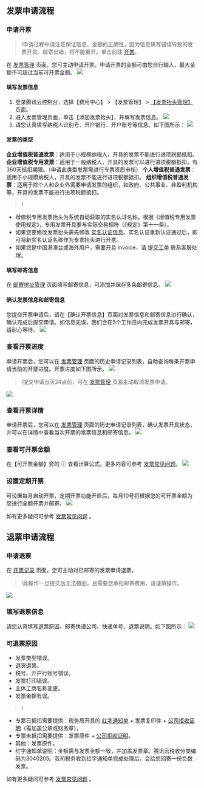 ## 发票申请流程
### 申请开票
>!申请过程中请注意保证信息、金额的正确性，因为信息填写错误导致的发票开具、邮寄出错，将不能重开。单击前往 [开票](https://console.cloud.tencent.com/expense/invoice/overview)。

在 [发票管理](https://console.cloud.tencent.com/account/invoice) 页面，您可主动申请开票。申请开票的金额可由您自行输入，最大金额不可超过当前可开票金额。
![](https://main.qcloudimg.com/raw/b9539fe5d0b61a834ad803da74373f47.png)

#### 填写发票信息
1. 登录腾讯云控制台，选择【费用中心】 > 【发票管理】 > [【发票抬头管理】](https://console.cloud.tencent.com/expense/invoice/management) 页面。
2. 进入发票管理页面，单击【添加发票抬头】，并填写发票信息。
![](https://main.qcloudimg.com/raw/a7a2537db993f1e270cf4eaa36af4099.png)
3. 请您认真填写纳税人识别号、开户银行、开户账号等信息。如下图所示：
![](https://main.qcloudimg.com/raw/18c5d1404c6283f69ca429dff2451e2c.png)

#### 发票的类型
**企业增值税普通发票**：适用于小规模纳税人，开具的发票不能进行进项税额抵扣。
**企业增值税专用发票**：适用于一般纳税人，开具的发票可以进行进项税额抵扣，有360天抵扣期限。（申请此类型发票需进行专票资质审核）
**个人增值税普通发票**：适用于小规模纳税人，开具的发票不能进行进项税额抵扣。
**组织增值税普通发票**：适用于除个人和企业外需要申请发票的组织，如政府、公共事业、非盈利机构等，开具的发票不能进行进项税额抵扣。

>!
- 增值税专用发票抬头为系统自动获取的实名认证名称。根据《增值税专用发票使用规定》，专用发票开具要与实际交易相符（《规定》第十一条）。
- 如果您要修改发票抬头需先修改 [实名认证信息](https://console.cloud.tencent.com/developer/auth)。实名认证重新认证通过后，即可将新实名认证名称作为专票抬头进行开票。
- 如果您是中国港澳台或海外用户，需要开具 invoice，请 [提交工单](https://console.cloud.tencent.com/workorder/category/create?level1_id=1&level2_id=2&level1_name=%E5%85%AC%E5%85%B1%E5%9F%BA%E7%A1%80%E7%B1%BB%E9%97%AE%E9%A2%98&level2_name=%E8%B4%A2%E5%8A%A1%E7%B1%BB) 联系客服处理。

#### 填写邮寄信息
在 [邮寄地址管理](https://console.cloud.tencent.com/expense/address) 页面填写邮寄信息，可添加并保存多条邮寄信息。
![](https://main.qcloudimg.com/raw/ad2c9a7ae97be2cd8aef9f7dee22e9d4.png)

#### 确认发票信息和邮寄信息
您提交开票申请后，请在【确认开票信息】页面对发票信息和邮寄信息进行确认，确认完成后提交申请。如信息无误，我们会在5个工作日内完成发票开具与邮寄，请耐心等待。
![](https://main.qcloudimg.com/raw/549a39fe2c78b879c7920f0e74ac52ce.png)



### 查看开票进度
申请开票后，您可以在 [发票管理](https://console.cloud.tencent.com/account/invoice) 页面的历史申请记录列表，自助查询每条开票申请当前的开票进度。开票进度如下图所示。
![](https://main.qcloudimg.com/raw/2731c2f4934e68d0bdf434248f7a136f.png)
>!提交申请当天24点前，可在 [发票管理](https://console.cloud.tencent.com/account/invoice) 页面主动取消发票申请。

![](https://main.qcloudimg.com/raw/a1657b73f7d5c254fef21fe3737bcee9.png)


### 查看开票详情
申请开票后，您可以在 [发票管理](https://console.cloud.tencent.com/account/invoice) 页面的历史申请记录列表，确认发票开具状态，并可以在详情中查看当次开票的发票信息和邮寄信息。
![](https://main.qcloudimg.com/raw/46de954f23c2db557cee284d67110c0b.png)

### 查看可开票金额
在【可开票金额】旁的 ⓘ 查看计算公式。更多内容可参考 [发票常见问题](https://cloud.tencent.com/document/product/555/7718#.E5.8F.91.E7.A5.A8.E9.87.91.E9.A2.9D.E7.9B.B8.E5.85.B3.E9.97.AE.E9.A2.98)。
![](https://main.qcloudimg.com/raw/ccf9064c7b25a5bdda8f05ca8f0ef919.png)



### 设置定期开票
可设置每月自动开票，定期开票功能开启后，每月10号将根据您的可开票金额为您进行全额开票并邮寄。
![](https://main.qcloudimg.com/raw/9cee00b4da5a8d1233d050468775cc90.png)


如有更多疑问可参考 [发票常见问题](https://cloud.tencent.com/document/product/555/7718) 。



## 退票申请流程
### 申请退票
在 [开票记录](https://console.cloud.tencent.com/expense/invoice/record?type=3) 页面，您可主动对已邮寄的发票申请退票。
>!此操作一旦提交后无法撤回，且需要您承担邮寄费用，请谨慎操作。

![](https://main.qcloudimg.com/raw/f6dcace16b31a0c6e1a1e2675752e387.png)

### 填写退票信息
请您认真填写退票原因、邮寄快递公司、快递单号、退票说明。如下图所示：
![](https://main.qcloudimg.com/raw/0c52ec466cff480df757c2ca9fcd321a.png)

### 可退票原因
- 发票类型错误。
- 退货退票。
- 税号、开户行账号错误。
- 发票打印错误。
- 主体工商名称变更。
- 发票金额有误。


>! 
- 专票已抵扣需要提供：税务局开具的 [红字通知单](https://main.qcloudimg.com/raw/8496a69ba395ef60005ee8679918abf5/%E5%BC%80%E5%85%B7%E7%BA%A2%E5%AD%97%E5%A2%9E%E5%80%BC%E7%A8%8E%E4%B8%93%E7%94%A8%E5%8F%91%E7%A5%A8%E7%94%B3%E8%AF%B7%E5%8D%95.pdf) + 发票复印件 + [公司拒收证明](https://main-1251520898.cos.ap-guangzhou.myqcloud.com/resource/bill/%E5%A2%9E%E5%80%BC%E7%A8%8E%E5%8F%91%E7%A5%A8%E6%8B%92%E6%94%B6%E8%AF%81%E6%98%8E.docx)（需加盖公章或财务章）。
- 专票未抵扣需要提供：发票原件 + [公司拒收证明](https://main-1251520898.cos.ap-guangzhou.myqcloud.com/resource/bill/%E5%A2%9E%E5%80%BC%E7%A8%8E%E5%8F%91%E7%A5%A8%E6%8B%92%E6%94%B6%E8%AF%81%E6%98%8E.docx)。
- 其他：发票原件。
- 红字通知单说明：金额需与发票金额一致，并加盖发票章。腾讯云税收分类编码为3040205。我司税务收到红字通知单完成处理后，会给您回寄一份负数发票。


如有更多疑问可参考 [发票常见问题](https://cloud.tencent.com/document/product/555/7718) 。












